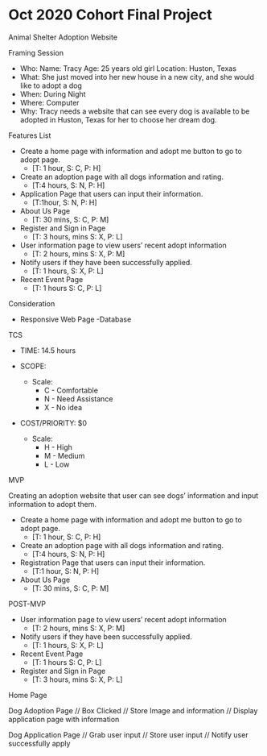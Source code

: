 #  Oct 2020 Cohort Final Project
Animal Shelter Adoption Website

Framing Session

- Who: 
Name: Tracy
Age: 25 years old girl
Location: Huston, Texas
- What: 
She just moved into her new house in a new city, and she would like to adopt a dog
- When: 
During Night
- Where: 
Computer
- Why: 
Tracy needs a website that can see every dog is available to be adopted in Huston, Texas for her to choose her dream dog.

Features List

- Create a home page with information and adopt me button to go to adopt page.  
  - [T: 1 hour, S: C, P: H]
- Create an adoption page with all dogs information and rating. 
  - [T:4 hours, S: N, P: H]
- Application Page that users can input their information.
  - [T:1hour, S: N, P: H]
- About Us Page
  - [T: 30 mins, S: C, P: M]
- Register and Sign in Page
  - [T: 3 hours, mins S: X, P: L]
- User information page to view users’ recent adopt information
  - [T: 2 hours, mins S: X, P: M]
- Notify users if they have been successfully applied.
  - [T: 1 hours, S: X, P: L]
- Recent Event Page 
  - [T: 1 hours S: C, P: L]


Consideration

- Responsive Web Page
-Database

TCS

- TIME: 14.5  hours

- SCOPE: 
  - Scale: 
    - C - Comfortable
    - N - Need Assistance
    - X - No idea

- COST/PRIORITY: $0 
  - Scale: 
    - H - High
    - M - Medium
    - L - Low

MVP

Creating an adoption website that user can see dogs’ information and input information to adopt them. 

- Create a home page with information and adopt me button to go to adopt page.  
  - [T: 1 hour, S: C, P: H]
- Create an adoption page with all dogs information and rating. 
  - [T:4 hours, S: N, P: H]
- Registration Page that users can input their information.
  - [T:1 hour, S: N, P: H]
- About Us Page
  - [T: 30 mins, S: C, P: M]


POST-MVP

- User information page to view users’ recent adopt information
  - [T: 2 hours, mins S: X, P: M]
- Notify users if they have been successfully applied.
  - [T: 1 hours, S: X, P: L]
- Recent Event Page 
  - [T: 1 hours S: C, P: L]
- Register and Sign in Page
  - [T: 3 hours, mins S: X, P: L]



Home Page
 
<script>
//Detect Mousein
mousein{
//Show the element
Getelementbyid(1)  add “show”
}
//Detect Mouseout
mouseout{
//Delete the show
If (Getelementbyid(1) has “show”)
{
Delete show;
}
}
</script>
Dog Adoption Page
// Box Clicked
// Store Image and information
// Display application page with information

Dog Application Page
// Grab user input
// Store user input
// Notify user successfully apply 
